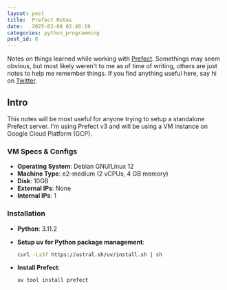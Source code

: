 ```yaml
---
layout: post
title:  Prefect Notes
date:   2025-02-08 02:46:19
categories: python_programming
post_id: 8
---
```


Notes on things learned while working with [Prefect](https://docs.prefect.io/). Somethings may seem obvious, but most likely weren't to me as of time of writing, others are just notes to help me remember things. If you find anything useful here, say hi on [Twitter](https://x.com/dahir_ng).

## Intro

This notes will be most useful for anyone trying to setup a standalone Prefect server. I'm using Prefect v3 and will be using a VM instance on Google Cloud Platform (GCP).

### VM Specs & Configs

- **Operating System**: Debian GNU/Linux 12
- **Machine Type**: e2-medium (2 vCPUs, 4 GB memory)
- **Disk**: 10GB
- **External IPs**: None
- **Internal IPs**: 1

### Installation

- **Python**: 3.11.2

- **Setup uv for Python package management**:

  ```bash
  curl -LsSf https://astral.sh/uv/install.sh | sh
  ```

- **Install Prefect**:

  ```bash
  uv tool install prefect
  ```
